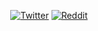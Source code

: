 <div align="center">
	<!--img src="https://github.com/sureshg/sureshg/blob/master/lottie.gif" width="10%"--> 
	<p align="center">	
	<a href="https://www.twitter.com/sur3shg"><img src="https://img.shields.io/badge/Twitter-%40sur3shg-00acee?style=flat-square&logo=twitter" alt="Twitter" /></a> 
	<a href="https://www.reddit.com/user/sureshg/"><img src="https://img.shields.io/badge/Reddit-sureshg-orange?style=flat-square&logo=reddit" alt="Reddit" /></a> 
	</p>
</div>



<!--
https://simonwillison.net/2020/Jul/10/self-updating-profile-readme/
https://github.com/sindresorhus/sindresorhus/blob/master/readme.md

<img src="https://github-readme-stats.vercel.app/api/top-langs/?username=sureshg&layout=compact" width="28%"> 

<a href="https://suresh.dev"> <img src="https://html-to-svg.as-a-service.dev/?url=https://suresh.dev" alt="suresh.dev" width="400" height="400"/> </a>
![](https://github-readme-stats.vercel.app/api/top-langs/?username=sureshg&layout=compact)
[![Suresh's github stats](https://github-readme-stats.vercel.app/api?username=sureshg)](https://github.com/anuraghazra/github-readme-stats)

-LinkedIn-%233781da
-Dribbble-%23ff5798
-Twitter-%231DA1F2
-YouTube-%23FF0000
-Instagram-%23eb13a5
-Twitch-%239146FF

Here are some ideas to get you started:

- 🔭 I’m currently working on ...
- 🌱 I’m currently learning ...
- 👯 I’m looking to collaborate on ...
- 🤔 I’m looking for help with ...
- 💬 Ask me about ...
- 📫 How to reach me: ...
- 😄 Pronouns: ...
- ⚡ Fun fact: ...
-->
